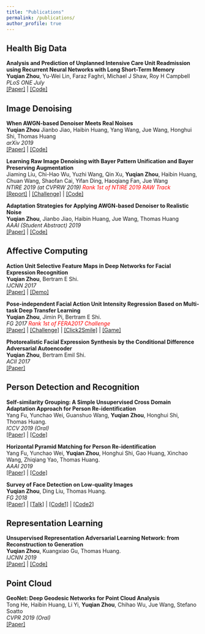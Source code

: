 ```yaml
---
title: "Publications"
permalink: /publications/
author_profile: true
---
```

## Health Big Data

<b>Analysis and Prediction of Unplanned Intensive Care Unit Readmission using Recurrent Neural Networks with Long Short-Term Memory</b> 
<br><b>Yuqian Zhou</b>, Yu-Wei Lin, Faraz Faghri, Michael J Shaw, Roy H Campbell 
<br> <i>PLoS ONE July</i>
<br>[[Paper]](https://www.biorxiv.org/content/10.1101/385518v1) | [[Code]](https://github.com/yzhouas/MIMIC-III_ICU_Readmission_Analysis)

## Image Denoising

<b>When AWGN-based Denoiser Meets Real Noises</b> <br>
<b>Yuqian Zhou</b> Jianbo Jiao, Haibin Huang, Yang Wang, Jue Wang, Honghui Shi, Thomas Huang 
<br> <i>arXiv 2019</i>
<br>[[Paper]](https://arxiv.org/pdf/1904.03485.pdf) | [[Code]](https://github.com/yzhouas/PD-Denoising-pytorch)<br>

<b>Learning Raw Image Denoising with Bayer Pattern Unification and Bayer Preserving Augmentation</b> <br>
Jiaming Liu, Chi-Hao Wu, Yuzhi Wang, Qin Xu, <b>Yuqian Zhou</b>, Haibin Huang, Chuan Wang, Shaofan Cai, Yifan Ding, Haoqiang Fan, Jue Wang
<br> <i>NTIRE 2019 (at CVPRW 2019) <span style="color:red">Rank 1st of NTIRE 2019 RAW Track</span> </i>
<br>[[Report]](https://arxiv.org/abs/1904.12945) | [[Challenge]]() |  [[Code]](https://drive.google.com/open?id=1Xcs610rOpdQ3qc_bM5Dlb4s6lg83Q_N5)

<b>Adaptation Strategies for Applying AWGN-based Denoiser to Realistic Noise</b> <br>
<b>Yuqian Zhou</b>, Jianbo Jiao, Haibin Huang, Jue Wang, Thomas Huang 
<br> <i>AAAI (Student Abstract) 2019</i>
<br>[[Paper]](https://www.aaai.org/Papers/AAAI/2019/SA-ZhouY.332.pdf) | [[Code]](https://github.com/yzhouas/PD-Denoising-pytorch)<br>

## Affective Computing
<b>Action Unit Selective Feature Maps in Deep Networks for Facial Expression Recognition</b> <br>
<b>Yuqian Zhou</b>, Bertram E Shi. 
<br> <i>IJCNN 2017</i>
<br>[[Paper]](https://ieeexplore.ieee.org/abstract/document/7966100) | [[Demo]](https://www.youtube.com/watch?v=sf9exK3aFWQ)

<b>Pose-independent Facial Action Unit Intensity Regression Based on Multi-task Deep Transfer Learning</b> <br>
<b>Yuqian Zhou</b>, Jimin Pi, Bertram E Shi. 
<br> <i>FG 2017 <span style="color:red">Rank 1st of FERA2017 Challenge</span></i>
<br>[[Paper]](https://ieeexplore.ieee.org/abstract/document/7961835) | [[Challenge]](http://sspnet.eu/fera2017/) | [[Click2Smile]](https://www.youtube.com/watch?v=pygM4xODYVU) | [[Game]](https://www.youtube.com/watch?v=if4hdFyR94I&feature=youtu.be)

<b>Photorealistic Facial Expression Synthesis by the Conditional Difference Adversarial Autoencoder</b><br>
<b>Yuqian Zhou</b>, Bertram Emil Shi.
<br> <i>ACII 2017</i>
<br>[[Paper]](https://arxiv.org/abs/1708.09126)

## Person Detection and Recognition
<b>Self-similarity Grouping: A Simple Unsupervised Cross Domain Adaptation Approach for Person Re-identification</b> <br>
Yang Fu, Yunchao Wei, Guanshuo Wang, <b>Yuqian Zhou</b>, Honghui Shi, Thomas Huang. 
<br> <i>ICCV 2019 (Oral)</i>
<br>[[Paper]]() | [[Code]]()

<b>Horizontal Pyramid Matching for Person Re-identification</b> <br>
Yang Fu, Yunchao Wei, <b>Yuqian Zhou</b>, Honghui Shi, Gao Huang, Xinchao Wang, Zhiqiang Yao, Thomas Huang. 
<br> <i>AAAI 2019</i>
<br>[[Paper]](https://arxiv.org/abs/1804.05275) | [[Code]](https://github.com/OasisYang/HPM)

<b>Survey of Face Detection on Low-quality Images</b> <br>
<b>Yuqian Zhou</b>, Ding Liu, Thomas Huang. 
<br> <i>FG 2018</i>
<br>[[Paper]](https://arxiv.org/abs/1804.07362) | [[Talk]](https://www.youtube.com/watch?v=B9L4tZlPvdk&feature=youtu.be) | [[Code1]](https://github.com/rbgirshick/py-faster-rcnn) | [[Code2]](https://github.com/sfzhang15/SFD)

## Representation Learning

<b>Unsupervised Representation Adversarial Learning Network: from Reconstruction to Generation</b> <br>
<b>Yuqian Zhou</b>, Kuangxiao Gu, Thomas Huang. 
<br> <i>IJCNN 2019</i>
<br>[[Paper]](https://arxiv.org/abs/1804.07353) | [[Code]](https://github.com/yzhouas/RepGAN-tensorflow)

## Point Cloud
<b>GeoNet: Deep Geodesic Networks for Point Cloud Analysis</b> <br>
Tong He,  Haibin Huang,  Li Yi,  <b>Yuqian Zhou</b>,  Chihao Wu,  Jue Wang,  Stefano Soatto 
<br> <i>CVPR 2019 (Oral)</i>
<br>[[Paper]](https://arxiv.org/abs/1901.00680)






